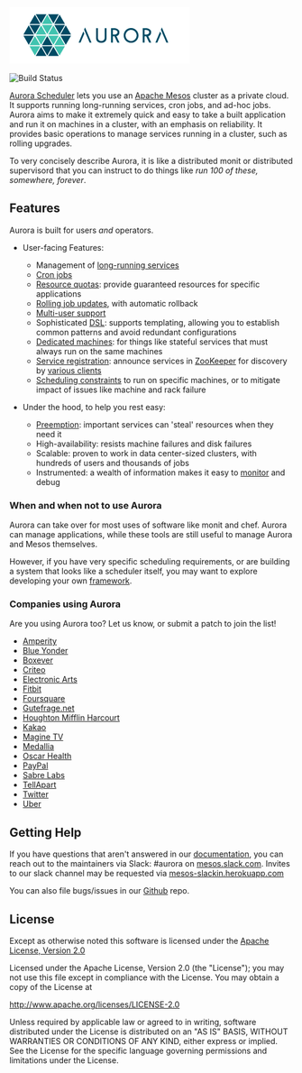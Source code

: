 ![Aurora Logo](docs/images/aurora_logo.png)

![Build Status](https://github.com/aurora-scheduler/aurora/workflows/CI/badge.svg?branch=master)

[Aurora Scheduler](https://aurora-scheduler.github.io/) lets you use an [Apache Mesos](http://mesos.apache.org)
cluster as a private cloud. It supports running long-running services, cron jobs, and ad-hoc jobs.
Aurora aims to make it extremely quick and easy to take a built application and run it on machines
in a cluster, with an emphasis on reliability. It provides basic operations to manage services
running in a cluster, such as rolling upgrades.

To very concisely describe Aurora, it is like a distributed monit or distributed supervisord that
you can instruct to do things like _run 100 of these, somewhere, forever_.


## Features

Aurora is built for users _and_ operators.

* User-facing Features:
  - Management of [long-running services](docs/features/services.md)
  - [Cron jobs](docs/features/cron-jobs.md)
  - [Resource quotas](docs/features/multitenancy.md): provide guaranteed resources for specific
    applications
  - [Rolling job updates](docs/features/job-updates.md), with automatic rollback
  - [Multi-user support](docs/features/multitenancy.md)
  - Sophisticated [DSL](docs/reference/configuration-tutorial.md): supports templating, allowing you to
    establish common patterns and avoid redundant configurations
  - [Dedicated machines](docs/features/constraints.md#dedicated-attribute):
    for things like stateful services that must always run on the same machines
  - [Service registration](docs/features/service-discovery.md): announce services in
    [ZooKeeper](http://zookeeper.apache.org/) for discovery by [various clients](docs/additional-resources/tools.md)
  - [Scheduling constraints](docs/features/constraints.md)
    to run on specific machines, or to mitigate impact of issues like machine and rack failure

* Under the hood, to help you rest easy:
  - [Preemption](docs/features/multitenancy.md): important services can 'steal' resources when they need it
  - High-availability: resists machine failures and disk failures
  - Scalable: proven to work in data center-sized clusters, with hundreds of users and thousands of
    jobs
  - Instrumented: a wealth of information makes it easy to [monitor](docs/operations/monitoring.md)
    and debug

### When and when not to use Aurora
Aurora can take over for most uses of software like monit and chef.  Aurora can manage applications,
while these tools are still useful to manage Aurora and Mesos themselves.

However, if you have very specific scheduling requirements, or are building a system that looks like a
scheduler itself, you may want to explore developing your own
[framework](http://mesos.apache.org/documentation/latest/app-framework-development-guide).

### Companies using Aurora
Are you using Aurora too?  Let us know, or submit a patch to join the list!

- [Amperity](https://amperity.com)
- [Blue Yonder](http://www.blue-yonder.com)
- [Boxever](http://www.boxever.com)
- [Criteo](http://www.criteo.com)
- [Electronic Arts](http://www.ea.com/)
- [Fitbit](https://fitbit.com)
- [Foursquare](https://foursquare.com)
- [Gutefrage.net](https://www.gutefrage.net)
- [Houghton Mifflin Harcourt](https://www.hmhco.com)
- [Kakao](https://kakao.com/)
- [Magine TV](https://magine.com)
- [Medallia](http://www.medallia.com)
- [Oscar Health](https://www.hioscar.com)
- [PayPal](https://www.paypal.com)
- [Sabre Labs](http://www.sabre.com)
- [TellApart](https://www.tellapart.com)
- [Twitter](https://twitter.com)
- [Uber](https://www.uber.com)

## Getting Help
If you have questions that aren't answered in our [documentation](https://aurora-scheduler.github.io/documentation/latest/),
you can reach out to the maintainers via Slack: #aurora on [mesos.slack.com](http://mesos.slack.com).
Invites to our slack channel may be requested via [mesos-slackin.herokuapp.com](https://mesos-slackin.herokuapp.com/)

You can also file bugs/issues in our [Github](https://github.com/aurora-scheduler/aurora/issues) repo.


## License
Except as otherwise noted this software is licensed under the
[Apache License, Version 2.0](http://www.apache.org/licenses/LICENSE-2.0.html)

Licensed under the Apache License, Version 2.0 (the "License");
you may not use this file except in compliance with the License.
You may obtain a copy of the License at

  http://www.apache.org/licenses/LICENSE-2.0

Unless required by applicable law or agreed to in writing, software
distributed under the License is distributed on an "AS IS" BASIS,
WITHOUT WARRANTIES OR CONDITIONS OF ANY KIND, either express or implied.
See the License for the specific language governing permissions and
limitations under the License.
